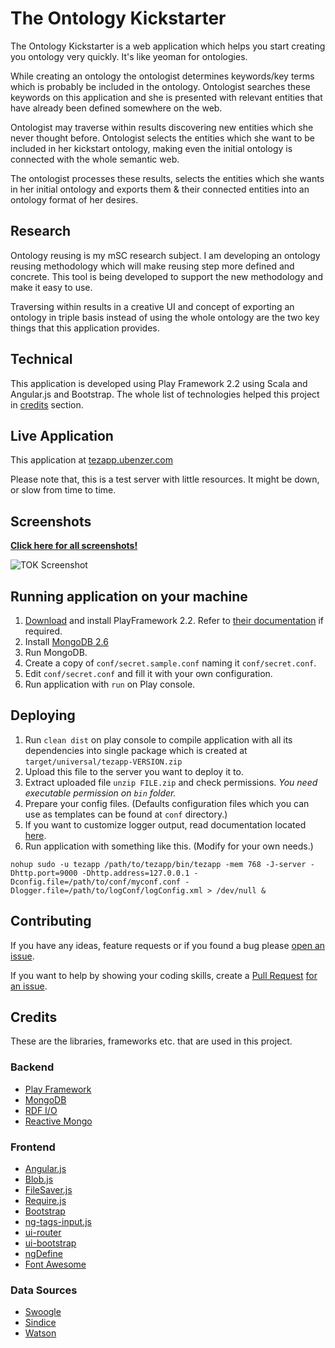 # The Ontology Kickstarter

The Ontology Kickstarter is a web application which helps you start creating you ontology very quickly. It's like yeoman for ontologies.

While creating an ontology the ontologist determines keywords/key terms which is probably be included in the ontology. Ontologist searches these keywords on this application and she is presented with relevant entities that have already been defined somewhere on the web.

Ontologist may traverse within results discovering new entities which she never thought before. Ontologist selects the entities which she want to be included in her kickstart ontology, making even the initial ontology is connected with the whole semantic web.

The ontologist processes these results, selects the entities which she wants in her initial ontology and exports them & their connected entities into an ontology format of her desires.

## Research

Ontology reusing is my mSC research subject. I am developing an ontology reusing methodology which will make reusing step more defined and concrete. This tool is being developed to support the new methodology and make it easy to use.

Traversing within results in a creative UI and concept of exporting an ontology in triple basis instead of using the whole ontology are the two key things that this application provides.

## Technical

This application is developed using Play Framework 2.2 using Scala and Angular.js and Bootstrap. The whole list of technologies helped this project in [credits](#credits) section.

## Live Application

This application at [tezapp.ubenzer.com](http://tezapp.ubenzer.com)

Please note that, this is a test server with little resources. It might be down, or slow from time to time.

## Screenshots

**[Click here for all screenshots!](SCREENSHOTS.md)**

![TOK Screenshot](http://www.ubenzer.com/deepo/github/tezapp/1.png "TOK Screenshot")

## Running application on your machine

1. [Download](http://www.playframework.com/download) and install PlayFramework 2.2. Refer to [their documentation](http://www.playframework.com/documentation/2.2.x/Installing) if required.
2. Install [MongoDB 2.6](http://www.mongodb.org/)
3. Run MongoDB.
4. Create a copy of `conf/secret.sample.conf` naming it `conf/secret.conf`.
5. Edit `conf/secret.conf` and fill it with your own configuration.
5. Run application with `run` on Play console.

## Deploying

1. Run `clean dist` on play console to compile application with all its dependencies into single package which is created at `target/universal/tezapp-VERSION.zip`
2. Upload this file to the server you want to deploy it to.
3. Extract uploaded file `unzip FILE.zip` and check permissions. _You need executable permission on `bin` folder._
3. Prepare your config files. (Defaults configuration files which you can use as templates can be found at `conf` directory.)
4. If you want to customize logger output, read documentation located [here](http://www.playframework.com/documentation/2.2.2/SettingsLogger).
5. Run application with something like this. (Modify for your own needs.)

`nohup sudo -u tezapp /path/to/tezapp/bin/tezapp -mem 768 -J-server -Dhttp.port=9000 -Dhttp.address=127.0.0.1 -Dconfig.file=/path/to/conf/myconf.conf -Dlogger.file=/path/to/logConf/logConfig.xml > /dev/null &`

## Contributing

If you have any ideas, feature requests or if you found a bug please [open an issue](https://github.com/ubenzer/tezapp/issues/new).

If you want to help by showing your coding skills, create a [Pull Request](https://help.github.com/articles/creating-a-pull-request) [for an issue](https://github.com/ubenzer/tezapp/issues).

## Credits

These are the libraries, frameworks etc. that are used in this project.

### Backend
+ [Play Framework](http://www.playframework.com/)
+ [MongoDB](http://www.mongodb.org/)
+ [RDF I/O](http://www.openrdf.org/)
+ [Reactive Mongo](http://reactivemongo.org/)

### Frontend
+ [Angular.js](http://angularjs.org/)
+ [Blob.js](https://github.com/eligrey/Blob.js/)
+ [FileSaver.js](https://github.com/eligrey/FileSaver.js/)
+ [Require.js](http://requirejs.org/)
+ [Bootstrap](http://getbootstrap.com/)
+ [ng-tags-input.js](http://mbenford.github.io/ngTagsInput/)
+ [ui-router](https://github.com/angular-ui/ui-router)
+ [ui-bootstrap](http://angular-ui.github.io/bootstrap/)
+ [ngDefine](http://nikku.github.io/requirejs-angular-define/)
+ [Font Awesome](http://fortawesome.github.io/Font-Awesome/)

### Data Sources
+ [Swoogle](http://swoogle.umbc.edu/)
+ [Sindice](http://sindice.com/)
+ [Watson](http://watson.kmi.open.ac.uk/WatsonWUI/)
